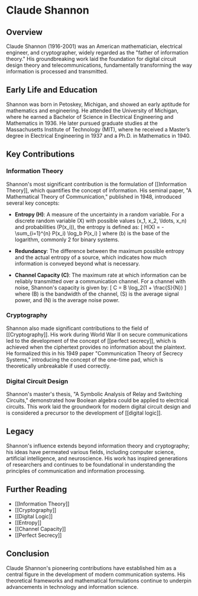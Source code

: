 
# Claude Shannon

## Overview
Claude Shannon (1916-2001) was an American mathematician, electrical engineer, and cryptographer, widely regarded as the "father of information theory." His groundbreaking work laid the foundation for digital circuit design theory and telecommunications, fundamentally transforming the way information is processed and transmitted.

## Early Life and Education
Shannon was born in Petoskey, Michigan, and showed an early aptitude for mathematics and engineering. He attended the University of Michigan, where he earned a Bachelor of Science in Electrical Engineering and Mathematics in 1936. He later pursued graduate studies at the Massachusetts Institute of Technology (MIT), where he received a Master’s degree in Electrical Engineering in 1937 and a Ph.D. in Mathematics in 1940.

## Key Contributions

### Information Theory
Shannon's most significant contribution is the formulation of [[Information Theory]], which quantifies the concept of information. His seminal paper, "A Mathematical Theory of Communication," published in 1948, introduced several key concepts:

- **Entropy (H)**: A measure of the uncertainty in a random variable. For a discrete random variable \(X\) with possible values \(x_1, x_2, \ldots, x_n\) and probabilities \(P(x_i)\), the entropy is defined as:
  \[
  H(X) = -\sum_{i=1}^{n} P(x_i) \log_b P(x_i)
  \]
  where \(b\) is the base of the logarithm, commonly 2 for binary systems.

- **Redundancy**: The difference between the maximum possible entropy and the actual entropy of a source, which indicates how much information is conveyed beyond what is necessary.

- **Channel Capacity (C)**: The maximum rate at which information can be reliably transmitted over a communication channel. For a channel with noise, Shannon's capacity is given by:
  \[
  C = B \log_2(1 + \frac{S}{N})
  \]
  where \(B\) is the bandwidth of the channel, \(S\) is the average signal power, and \(N\) is the average noise power.

### Cryptography
Shannon also made significant contributions to the field of [[Cryptography]]. His work during World War II on secure communications led to the development of the concept of [[perfect secrecy]], which is achieved when the ciphertext provides no information about the plaintext. He formalized this in his 1949 paper "Communication Theory of Secrecy Systems," introducing the concept of the one-time pad, which is theoretically unbreakable if used correctly.

### Digital Circuit Design
Shannon's master's thesis, "A Symbolic Analysis of Relay and Switching Circuits," demonstrated how Boolean algebra could be applied to electrical circuits. This work laid the groundwork for modern digital circuit design and is considered a precursor to the development of [[digital logic]].

## Legacy
Shannon's influence extends beyond information theory and cryptography; his ideas have permeated various fields, including computer science, artificial intelligence, and neuroscience. His work has inspired generations of researchers and continues to be foundational in understanding the principles of communication and information processing.

## Further Reading
- [[Information Theory]]
- [[Cryptography]]
- [[Digital Logic]]
- [[Entropy]]
- [[Channel Capacity]]
- [[Perfect Secrecy]]

## Conclusion
Claude Shannon's pioneering contributions have established him as a central figure in the development of modern communication systems. His theoretical frameworks and mathematical formulations continue to underpin advancements in technology and information science.
